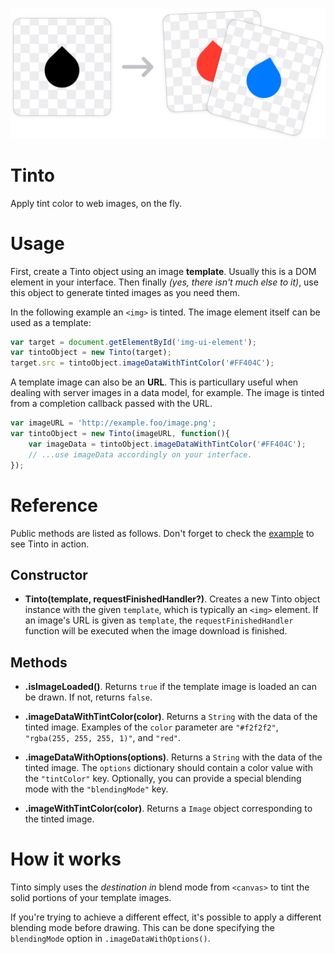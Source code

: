 ![Tinto](Tinto.png)

# Tinto
Apply tint color to web images, on the fly.

# Usage
First, create a Tinto object using an image **template**. Usually this is a DOM element in your interface. Then finally *(yes, there isn't much else to it)*, use this object to generate tinted images as you need them.

In the following example an `<img>` is tinted. The image element itself can be used as a template:

```js
var target = document.getElementById('img-ui-element');
var tintoObject = new Tinto(target);
target.src = tintoObject.imageDataWithTintColor('#FF404C');
```

A template image can also be an **URL**. This is particullary useful when dealing with server images in a data model, for example. The image is tinted from a completion callback passed with the URL.

```js
var imageURL = 'http://example.foo/image.png';
var tintoObject = new Tinto(imageURL, function(){
	var imageData = tintoObject.imageDataWithTintColor('#FF404C');
	// ...use imageData accordingly on your interface.
});
```
# Reference
Public methods are listed as follows. Don't forget to check the [example](Example.html) to see Tinto in action.

##  Constructor
- **Tinto(template, requestFinishedHandler?)**.
Creates a new Tinto object instance with the given `template`, which is typically an `<img>` element. If an image's URL is given as `template`, the `requestFinishedHandler` function will be executed when the image download is finished.

## Methods
- **.isImageLoaded()**.
Returns `true` if the template image is loaded an can be drawn. If not, returns `false`.

- **.imageDataWithTintColor(color)**.
Returns a `String` with the data of the tinted image. Examples of the `color` parameter are `"#f2f2f2"`, `"rgba(255, 255, 255, 1)"`, and `"red"`.

- **.imageDataWithOptions(options)**.
Returns a `String` with the data of the tinted image. The `options` dictionary should contain a color value with the `"tintColor"` key. Optionally, you can provide a special blending mode with the `"blendingMode"` key.

- **.imageWithTintColor(color)**.
Returns a `Image` object corresponding to the tinted image.

# How it works
Tinto simply uses the *destination in* blend mode from `<canvas>` to tint the solid portions of your template images. 

If you're trying to achieve a different effect, it's possible to apply a different blending mode before drawing. This can be done specifying the `blendingMode` option in `.imageDataWithOptions()`.



